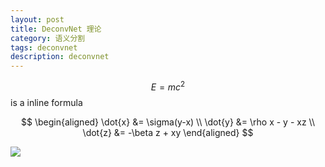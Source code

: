 ```yaml
---
layout: post
title: DeconvNet 理论
category: 语义分割
tags: deconvnet
description: deconvnet
---
```


$$E=mc^2$$ is a inline formula

$$
\begin{aligned} \dot{x} &= \sigma(y-x) \\
\dot{y} &= \rho x - y - xz \\
\dot{z} &= -\beta z + xy \end{aligned}
$$

![](https://raw.githubusercontent.com/chiemon/chiemon.github.io/master/img/DeconvNet/1.png)
